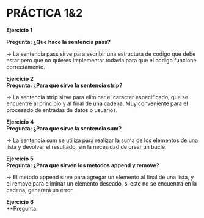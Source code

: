# **PRÁCTICA 1&2**

**Ejercicio 1**

**Pregunta: ¿Que hace la sentencia pass?**

  -> La sentencia pass sirve para escribir una estructura de codigo que debe estar pero que no quieres implementar todavia para que el codigo funcione correctamente.
  

**Ejercicio 2**<br>
**Pregunta: ¿Para que sirve la sentencia strip?**

  -> La sentencia strip sirve para eliminar el caracter especificado, que se encuentre al principio y al final de una cadena. Muy conveniente para el procesado de entradas de datos o usuarios.


**Ejercicio 4**<br>
**Pregunta: ¿Para que sirve la sentencia sum?**

  -> La sentencia sum se utiliza para realizar la suma de los elementos de una lista y devolver el resultado, sin la necesidad de crear un bucle.

**Ejercicio 5**<br>
**Pregunta: ¿Para que sirven los metodos append y remove?**

  -> El metodo append sirve para agregar un elemento al final de una lista, y el remove para eliminar un elemento deseado, si este no se encuentra en la cadena, generará un error.


**Ejercicio 6**<br>
**Pregunta: 






  
